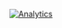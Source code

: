[![Analytics](https://ga-beacon.appspot.com/UA-62329603-1/sriharir.github.io/readme)](https://github.com/igrigorik/ga-beacon)
